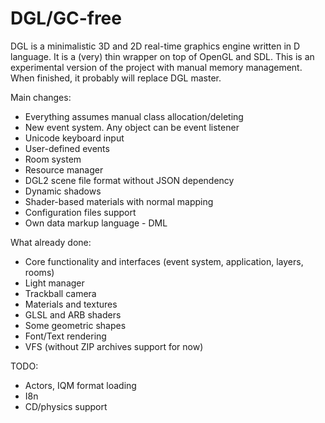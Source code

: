 DGL/GC-free
===========
DGL is a minimalistic 3D and 2D real-time graphics engine written in D language. It is a (very) thin wrapper on top of OpenGL and SDL. This is an experimental version of the project with manual memory management. When finished, it probably will replace DGL master.

Main changes:
* Everything assumes manual class allocation/deleting
* New event system. Any object can be event listener
* Unicode keyboard input
* User-defined events
* Room system
* Resource manager
* DGL2 scene file format without JSON dependency
* Dynamic shadows
* Shader-based materials with normal mapping
* Configuration files support
* Own data markup language - DML

What already done:
* Core functionality and interfaces (event system, application, layers, rooms)
* Light manager
* Trackball camera
* Materials and textures
* GLSL and ARB shaders
* Some geometric shapes
* Font/Text rendering
* VFS (without ZIP archives support for now)

TODO:
* Actors, IQM format loading
* I8n
* CD/physics support
